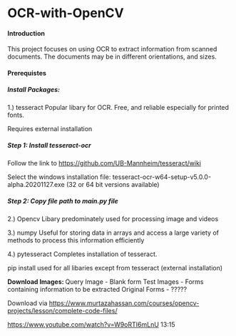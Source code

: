 # OCR-with-OpenCV


#### Introduction
This project focuses on using OCR to extract information from scanned documents. The documents may be in different orientations, and sizes.

#### Prerequistes <br>
##### Install Packages: <br>

1.) tesseract
Popular libary for OCR. Free, and reliable especially for printed fonts.

Requires external installation

##### Step 1: Install tesseract-ocr 
Follow the link to https://github.com/UB-Mannheim/tesseract/wiki

Select the windows installation file: tesseract-ocr-w64-setup-v5.0.0-alpha.20201127.exe (32 or 64 bit versions available)

##### Step 2: Copy file path to main.py file

2.) Opencv
Libary predominately used for processing image and videos

3.) numpy
Useful for storing data in arrays and access a large variety of methods to process this information efficiently

4.) pytesseract
Completes installation of tesseract. 

pip install used for all libaries except from tesseract (external installation)

<b> Download Images: </b>
Query Image - Blank form
Test Images - Forms containing information to be extracted
Original Forms - ?????

Download via https://www.murtazahassan.com/courses/opencv-projects/lesson/complete-code-files/

https://www.youtube.com/watch?v=W9oRTI6mLnU 13:15